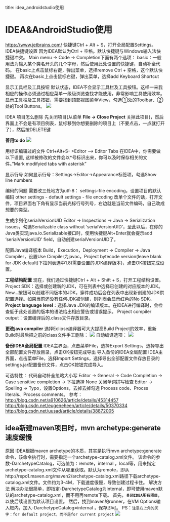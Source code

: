 title: idea_androidstudio使用 

#  IDEA&AndroidStudio使用 
https://www.jetbrains.com/
快捷键Ctrl + Alt + S，打开全局配置Settings。
IDEA快捷键设置 
因为IDEA默认为Ctrl + 空格。默认快捷键与Windows输入法快捷键冲突。 
Main menu -> Code -> Completion下面有两个选项： basic：一般用法为输入某个类名开头的几个字母，然后使用此处设置的快捷键，自动补全代码。 
在basic上点击鼠标右键，弹出菜单，选择remove Ctrl + 空格，这个默认快捷键。 再次在basic上点击鼠标右键，弹出菜单，选择add Keyboard Shortcut

显示工具栏及工具按钮
默认状态，IDEA不会显示工具栏及工具按钮。这样一来我相应的操作必须通过相应菜单一级级浏览查找才能使用，非常影响工具使用效率。 
显示工具栏及工具按钮，需要找到顶部视图菜单View，勾选①处的Toolbar、②处的Tool Buttons。
![](/data/dokuwiki/tooluse/pasted/20160930-141021.png)

IDEA 项目怎么删除
先关闭项目(从菜单 **File -> Close Project** 关掉此项目)，然后界面上不会是有项目例表，鼠标移到你想要删除的项目上（不要点击，一点就打开了），然后按DELETE键

**善用to do**
![](/data/dokuwiki/tooluse/pasted/20160930-140337.png)

用标识编辑过的文件
Ctrl+Alt+S- >Editor –> Editor Tabs 
在IDEA中，你需要做以下设置, 这样被修改的文件会以*号标识出来，你可以及时保存相关的文件。”Mark modifyied tabs with asterisk”

显示行号
如何显示行号：Settings->Editor->Appearance标签项，勾选Show line numbers

编码的问题
需要改三处地方为utf-8：
settings-file encoding，设置项目的默认编码 
other settings - default settings - file encoding 
改单个文件的话，打开文件，项目界面右下角有显示当前光标行号列号，右边就是当前文件编码，自己改成想要的类型。

生成序列化serialVersionUID 
Editor -> Inspections -> Java -> Serialization issues，勾选Serializable class without ‘serialVersionUID’，至此以后，在你的Java类实现java.io.Serializable接口时，使用快捷键Alt+Enter就会提示add ‘serialVersionUID’ field，自动创建serialVersionUID了。

配置Java编译版本 
Build，Execution，Deployment -> Compiler -> Java Compiler，设置Use Cimpiler为javac，Project bytecode version(leave blank for JDK default)下拉列表选中1.8(需要设置的JDK编译版本)，点击OK按钮完成设置。

**工程结构配置**
现在，我们通过快捷键Ctrl + Alt + Shift + S，打开工程结构设置。 
Project SDK：选择或创建新的JDK，可在列表中选择已创建的对应版本的JDK。New…按钮可以创建不同版本的JDK，穿件成功后会在列表中出现新创建的JDK供配置选择。如果当前还没有任何JDK被创建，则列表会显示红色的No SDK。 
**Project language level**：选择Java JDK的编译版本。在IDEA进行编译时，会检查低于此处设置的版本的语法给出相应警告或错误提示。 
Project compiler output：设置编译后的.class文件存放目录。

**更改java compiler**
选择Eclipse编译器可大大提高Build Project的效率，重新Build时最后把之前的class文件手工删除：
![](/data/dokuwiki/tooluse/pasted/20160930-144505.png)
自动编译选项：
![](/data/dokuwiki/tooluse/pasted/20160930-144522.png)

**备份IDEA全局配置**
IDEA主界面，点击菜单File，选择Export Settings，选择导出全部配置文件存放目录，点击OK按钮完成导出
导入备份的IDEA全局配置
IDEA主界面，点击菜单File，选择Import Settings，选择导出全部配置文件存放目录的settings.jar配置备份文件，点击OK按钮完成导入。

可选特性：
代码自动补全忽略大小写 
Editor -> General -> Code Completion -> Case sensitive completion -> 下拉选择 None
关闭单词拼写检查 
Editor -> Spelling -> Typo，设置Options，去掉去掉勾选 Process code、Procss literals、Process comments。
参考：http://blog.csdn.net/a910626/article/details/45314457
http://blog.csdn.net/eugeneheen/article/details/50370334
http://blog.csdn.net/uusad/article/details/38872005

##  idea新建maven项目时，mvn archetype:generate 速度缓慢 
原因
IDEA根据maven archetype的本质，其实是执行mvn archetype:generate命令，该命令执行时，需要指定一个archetype-catalog.xml文件。
该命令的参数-DarchetypeCatalog，可选值为：remote，internal  ，local等，用来指定archetype-catalog.xml文件从哪里获取。默认为remote，即从http://repo1.maven.org/maven2/archetype-catalog.xml路径下载archetype-catalog.xml文件。文件约为3-4M，下载速度很慢，导致创建过程卡住。
解决方法
解决办法很简单，即指定-DarchetypeCatalog为internal，即可使用maven默认的archetype-catalog.xml，而不用再remote下载。
首先，**` 关闭IDEA所有项目 `**，以使后续设置为默认项目设置。
然后，找到maven的runner，在VM Options输入框内，加入-DarchetypeCatalog=internal ，保存即可。
PS：` 注意右上角的灰字：for default project，而不是for current project `
![](/data/dokuwiki/tooluse/pasted/20161011-234302.png)